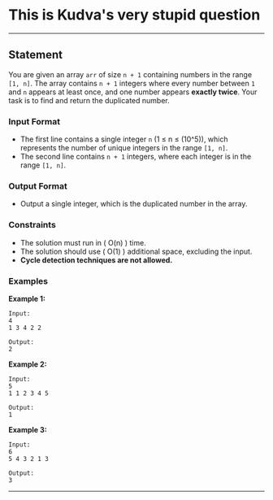 # This is Kudva's very stupid question

---

## Statement
You are given an array `arr` of size `n + 1` containing numbers in the range `[1, n]`. The array contains `n + 1` integers where every number between `1` and `n` appears at least once, and one number appears **exactly twice**. Your task is to find and return the duplicated number.

### Input Format
- The first line contains a single integer `n` (1 ≤ n ≤ \(10^5\)), which represents the number of unique integers in the range `[1, n]`.
- The second line contains `n + 1` integers, where each integer is in the range `[1, n]`.

### Output Format
- Output a single integer, which is the duplicated number in the array.

### Constraints
- The solution must run in \( O(n) \) time.
- The solution should use \( O(1) \) additional space, excluding the input.
- **Cycle detection techniques are not allowed.**

### Examples

**Example 1:**
```
Input:
4
1 3 4 2 2

Output:
2
```

**Example 2:**
```
Input:
5
1 1 2 3 4 5

Output:
1
```

**Example 3:**
```
Input:
6
5 4 3 2 1 3

Output:
3
```

--- 
